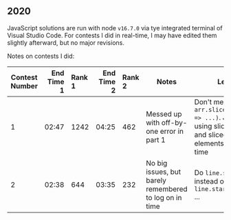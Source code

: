 ## 2020

JavaScript solutions are run with node `v16.7.0` via tye integrated terminal of Visual Studio Code.
For contests I did in real-time, I may have edited them slightly afterward, but no major revisions.

Notes on contests I did:

| Contest Number | End Time 1 | Rank 1 | End Time 2 | Rank 2 | Notes                                                  | Learned                                                                                                                        |
| -------------- | ---------: | :----- | ---------: | :----- | ------------------------------------------------------ | ------------------------------------------------------------------------------------------------------------------------------ |
| 1              |      02:47 | 1242   |      04:25 | 462    | Messed up with off-by-one error in part 1              | Don't mess with `arr.slice().map((e,i) => ...)`. Just avoid using sliced indices and sliced elements elements at the same time |
| 2              |      02:38 | 644    |      03:35 | 232    | No big issues, but barely remembered to log on in time | Do `line.split(" ")` instead of `line.startsWith(...)` ...                                                                     |
